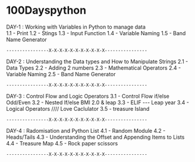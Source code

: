 # 100Dayspython


DAY-1 : Working with Variables in Python to manage data         
    1.1 - Print
    1.2 - Stings
    1.3 - Input Function
    1.4 - Variable Naming
    1.5 - Band Name Generator
    
    ----------------X-X-X-X-X-X-X-X-X-X-X----------------

DAY-2 : Understanding the Data types and How to Manipulate Strings 
    2.1 - Data Types
    2.2 - Adding 2 numbers 
    2.3 - Mathematical Operators
    2.4 - Variable Naming
    2.5 - Band Name Generator
    
    ----------------X-X-X-X-X-X-X-X-X-X-X----------------

DAY-3 : Control Flow and Logic Operators 
    3.1 - Control Flow if/else Odd/Even
    3.2 - Nested If/else BMI 2.0 & leap
    3.3 - ELIF --- Leap year
    3.4 - Logical Operators //// Love Caclulator
    3.5 - treasure Island
    
    ----------------X-X-X-X-X-X-X-X-X-X-X---------------- 
 
DAY-4 : Radomisation and Python List
    4.1 - Random Module 
    4.2 - Heads/Tails
    4.3 - Understanding the Offset and Appending Items to Lists
    4.4 - Treasure Map
    4.5 - Rock paper scissors
    
    ----------------X-X-X-X-X-X-X-X-X-X-X---------------- 
 
